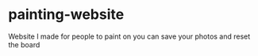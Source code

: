 # painting-website
Website I made for people to paint on
you can save your photos and reset the board
